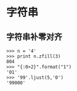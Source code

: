 # 字符串

## 字符串补零对齐

```shell
>>> n = '4'
>>> print n.zfill(3)
004
>>> "{:0>2}".format("1")
'01'
>>> '99'.ljust(5,'0')
'99000'
```
